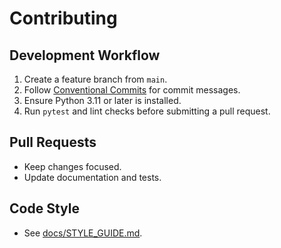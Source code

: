 # Contributing

## Development Workflow
1. Create a feature branch from `main`.
2. Follow [Conventional Commits](https://www.conventionalcommits.org/) for commit messages.
3. Ensure Python 3.11 or later is installed.
4. Run `pytest` and lint checks before submitting a pull request.

## Pull Requests
- Keep changes focused.
- Update documentation and tests.

## Code Style
- See [docs/STYLE_GUIDE.md](docs/STYLE_GUIDE.md).
